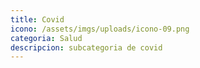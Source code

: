 ```yaml
---
title: Covid
icono: /assets/imgs/uploads/icono-09.png
categoria: Salud
descripcion: s﻿ubcategoria de covid
---
```

